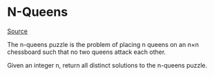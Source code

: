 # N-Queens

[Source](https://leetcode.com/problems/n-queens/description/)

The n-queens puzzle is the problem of placing n queens on an n×n chessboard such that no two queens attack each other.

Given an integer n, return all distinct solutions to the n-queens puzzle.